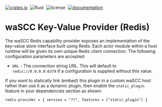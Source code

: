[![crates.io](https://img.shields.io/crates/v/wascc-redis-provider.svg)](https://crates.io/crates/wascc-redis-provider)&nbsp;
![Rust](https://github.com/wascc/redis-provider/workflows/Rust/badge.svg)&nbsp;
![license](https://img.shields.io/crates/l/wascc-redis-provider.svg)&nbsp;
[![documentation](https://docs.rs/wascc-host/badge.svg)](https://docs.rs/wascc-redis-provider)

# waSCC Key-Value Provider (Redis)

The waSCC Redis capability provider exposes an implementation of the key-value store interface built using Redis. Each actor module within a host runtime will be given its own unique Redis client connection. The following configuration parameters are accepted:

* `URL` - The connection string URL. This will default to `redis://0.0.0.0:6379` if a configuration is supplied without this value.

If you want to statically link (embed) this plugin in a custom waSCC host rather than use it as a dynamic plugin, then enable the `static_plugin` feature in your dependencies section as shown:

```
redis-provider = { version = "??", features = ["static_plugin"] }
```
